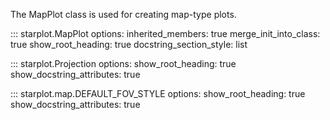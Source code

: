 The MapPlot class is used for creating map-type plots.

::: starplot.MapPlot
    options:
        inherited_members: true
        merge_init_into_class: true
        show_root_heading: true
        docstring_section_style: list
        <!-- separate_signature: true -->

::: starplot.Projection
    options:
        show_root_heading: true
        show_docstring_attributes: true

::: starplot.map.DEFAULT_FOV_STYLE
    options:
        show_root_heading: true
        show_docstring_attributes: true
